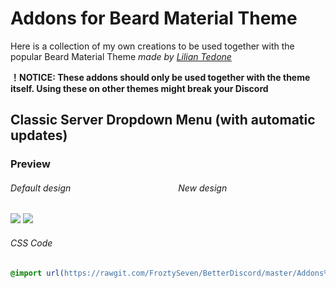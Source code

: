 
# Addons for Beard Material Theme
Here is a collection of my own creations to be used together with the popular Beard Material Theme *made by [Lilian Tedone](https://github.com/BeardDesign1)*


**__！NOTICE: These addons should only be used together with the theme itself. Using these on other themes might break your Discord__**


## Classic Server Dropdown Menu (with automatic updates)

### Preview
###### Default design             New design

![](https://vgy.me/1UoDEF.gif) ![](https://vgy.me/lml6YC.gif)


###### CSS Code
```css
@import url(https://rawgit.com/FroztySeven/BetterDiscord/master/Addons%20for%20Beard%20Material%20Theme/.css/ClassicServerDropdownMenu.css;)
```
